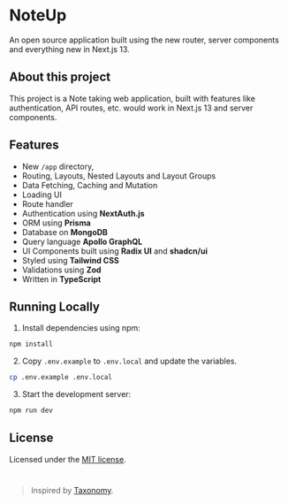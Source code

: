 # NoteUp
An open source application built using the new router, server components and everything new in Next.js 13.

## About this project
This project is a Note taking web application, built with features like authentication, API routes, etc. would work in Next.js 13 and server components.

## Features
- New `/app` directory,
- Routing, Layouts, Nested Layouts and Layout Groups
- Data Fetching, Caching and Mutation
- Loading UI
- Route handler
- Authentication using **NextAuth.js**
- ORM using **Prisma**
- Database on **MongoDB**
- Query language **Apollo GraphQL**
- UI Components built using **Radix UI** and **shadcn/ui**
- Styled using **Tailwind CSS**
- Validations using **Zod**
- Written in **TypeScript**

## Running Locally

1. Install dependencies using npm:

```sh
npm install
```

2. Copy `.env.example` to `.env.local` and update the variables.

```sh
cp .env.example .env.local
```

3. Start the development server:

```sh
npm run dev
```

## License

Licensed under the [MIT license](https://github.com/shadcn/taxonomy/blob/main/LICENSE.md).
#

> Inspired by [Taxonomy](https://github.com/shadcn/taxonomy).
